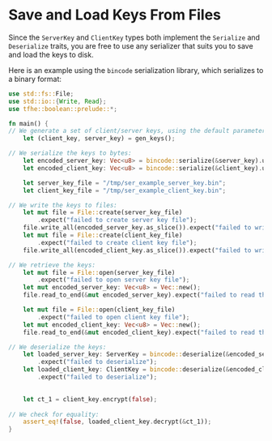 # Save and Load Keys From Files

Since the `ServerKey` and `ClientKey` types both implement the `Serialize` and
`Deserialize` traits, you are free to use any serializer that suits you to save and load the 
keys to disk.

Here is an example using the `bincode` serialization library, which serializes to a
binary format:

```rust
use std::fs::File;
use std::io::{Write, Read};
use tfhe::boolean::prelude::*;

fn main() {
// We generate a set of client/server keys, using the default parameters:
    let (client_key, server_key) = gen_keys();

// We serialize the keys to bytes:
    let encoded_server_key: Vec<u8> = bincode::serialize(&server_key).unwrap();
    let encoded_client_key: Vec<u8> = bincode::serialize(&client_key).unwrap();

    let server_key_file = "/tmp/ser_example_server_key.bin";
    let client_key_file = "/tmp/ser_example_client_key.bin";

// We write the keys to files:
    let mut file = File::create(server_key_file)
        .expect("failed to create server key file");
    file.write_all(encoded_server_key.as_slice()).expect("failed to write key to file");
    let mut file = File::create(client_key_file)
        .expect("failed to create client key file");
    file.write_all(encoded_client_key.as_slice()).expect("failed to write key to file");

// We retrieve the keys:
    let mut file = File::open(server_key_file)
        .expect("failed to open server key file");
    let mut encoded_server_key: Vec<u8> = Vec::new();
    file.read_to_end(&mut encoded_server_key).expect("failed to read the key");

    let mut file = File::open(client_key_file)
        .expect("failed to open client key file");
    let mut encoded_client_key: Vec<u8> = Vec::new();
    file.read_to_end(&mut encoded_client_key).expect("failed to read the key");

// We deserialize the keys:
    let loaded_server_key: ServerKey = bincode::deserialize(&encoded_server_key[..])
        .expect("failed to deserialize");
    let loaded_client_key: ClientKey = bincode::deserialize(&encoded_client_key[..])
        .expect("failed to deserialize");

    
    let ct_1 = client_key.encrypt(false);
    
// We check for equality:
    assert_eq!(false, loaded_client_key.decrypt(&ct_1));
}
```
